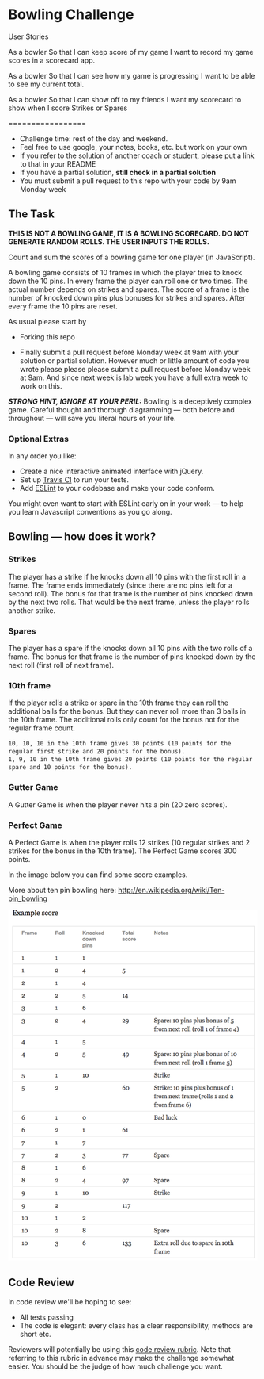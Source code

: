 
Bowling Challenge
=================

User Stories

As a bowler
So that I can keep score of my game
I want to record my game scores in a scorecard app.

As a bowler
So that I can see how my game is progressing
I want to be able to see my current total.

As a bowler
So that I can show off to my friends
I want my scorecard to show when I score Strikes or Spares






=================
* Challenge time: rest of the day and weekend.
* Feel free to use google, your notes, books, etc. but work on your own
* If you refer to the solution of another coach or student, please put a link to that in your README
* If you have a partial solution, **still check in a partial solution**
* You must submit a pull request to this repo with your code by 9am Monday week

## The Task

**THIS IS NOT A BOWLING GAME, IT IS A BOWLING SCORECARD. DO NOT GENERATE RANDOM ROLLS. THE USER INPUTS THE ROLLS.**

Count and sum the scores of a bowling game for one player (in JavaScript).

A bowling game consists of 10 frames in which the player tries to knock down the 10 pins. In every frame the player can roll one or two times. The actual number depends on strikes and spares. The score of a frame is the number of knocked down pins plus bonuses for strikes and spares. After every frame the 10 pins are reset.

As usual please start by

* Forking this repo

* Finally submit a pull request before Monday week at 9am with your solution or partial solution.  However much or little amount of code you wrote please please please submit a pull request before Monday week at 9am.  And since next week is lab week you have a full extra week to work on this.

___STRONG HINT, IGNORE AT YOUR PERIL:___ Bowling is a deceptively complex game. Careful thought and thorough diagramming — both before and throughout — will save you literal hours of your life.

### Optional Extras

In any order you like:

* Create a nice interactive animated interface with jQuery.
* Set up [Travis CI](https://travis-ci.org) to run your tests.
* Add [ESLint](http://eslint.org/) to your codebase and make your code conform.

You might even want to start with ESLint early on in your work — to help you
learn Javascript conventions as you go along.

## Bowling — how does it work?

### Strikes

The player has a strike if he knocks down all 10 pins with the first roll in a frame. The frame ends immediately (since there are no pins left for a second roll). The bonus for that frame is the number of pins knocked down by the next two rolls. That would be the next frame, unless the player rolls another strike.

### Spares

The player has a spare if the knocks down all 10 pins with the two rolls of a frame. The bonus for that frame is the number of pins knocked down by the next roll (first roll of next frame).

### 10th frame

If the player rolls a strike or spare in the 10th frame they can roll the additional balls for the bonus. But they can never roll more than 3 balls in the 10th frame. The additional rolls only count for the bonus not for the regular frame count.

    10, 10, 10 in the 10th frame gives 30 points (10 points for the regular first strike and 20 points for the bonus).
    1, 9, 10 in the 10th frame gives 20 points (10 points for the regular spare and 10 points for the bonus).

### Gutter Game

A Gutter Game is when the player never hits a pin (20 zero scores).

### Perfect Game

A Perfect Game is when the player rolls 12 strikes (10 regular strikes and 2 strikes for the bonus in the 10th frame). The Perfect Game scores 300 points.

In the image below you can find some score examples.

More about ten pin bowling here: http://en.wikipedia.org/wiki/Ten-pin_bowling

![Ten Pin Score Example](images/example_ten_pin_scoring.png)

## Code Review

In code review we'll be hoping to see:

* All tests passing
* The code is elegant: every class has a clear responsibility, methods are short etc.

Reviewers will potentially be using this [code review rubric](docs/review.md).  Note that referring to this rubric in advance may make the challenge somewhat easier.  You should be the judge of how much challenge you want.
